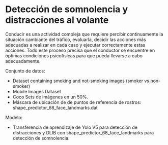 # Detección de somnolencia y distracciones al volante

Conducir es una actividad compleja que requiere percibir continuamente la situación cambiante del tráfico, evaluarla, decidir las acciones más adecuadas a realizar en cada caso y ejecutar correctamente estas acciones. Todo este proceso precisa que el conductor se encuentre en óptimas condiciones psicofísicas para que pueda llevarse a cabo adecuadamente.

Conjunto de datos:
- Dataset containing smoking and not-smoking images (smoker vs non-smoker)
- Mobile Images Dataset
- Coco Sets de imágenes en un 50%.
- Máscara de ubicación de de puntos de referencia de rostros: shape_predictor_68_face_landmarks.dat

Modelo: 
- Transferencia de aprendizaje de Yolo V5 para detección de distracciones y DLIB con shape_predictor_68_face_landmarks para detección de somnolencia.
